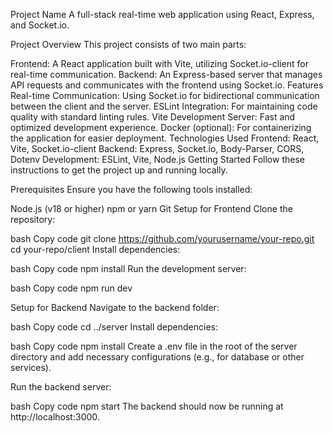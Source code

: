 Project Name
A full-stack real-time web application using React, Express, and Socket.io.

Project Overview
This project consists of two main parts:

Frontend: A React application built with Vite, utilizing Socket.io-client for real-time communication.
Backend: An Express-based server that manages API requests and communicates with the frontend using Socket.io.
Features
Real-time Communication: Using Socket.io for bidirectional communication between the client and the server.
ESLint Integration: For maintaining code quality with standard linting rules.
Vite Development Server: Fast and optimized development experience.
Docker (optional): For containerizing the application for easier deployment.
Technologies Used
Frontend: React, Vite, Socket.io-client
Backend: Express, Socket.io, Body-Parser, CORS, Dotenv
Development: ESLint, Vite, Node.js
Getting Started
Follow these instructions to get the project up and running locally.

Prerequisites
Ensure you have the following tools installed:

Node.js (v18 or higher)
npm or yarn
Git
Setup for Frontend
Clone the repository:

bash
Copy code
git clone https://github.com/yourusername/your-repo.git
cd your-repo/client
Install dependencies:

bash
Copy code
npm install
Run the development server:

bash
Copy code
npm run dev

Setup for Backend
Navigate to the backend folder:

bash
Copy code
cd ../server
Install dependencies:

bash
Copy code
npm install
Create a .env file in the root of the server directory and add necessary configurations (e.g., for database or other services).

Run the backend server:

bash
Copy code
npm start
The backend should now be running at http://localhost:3000.

